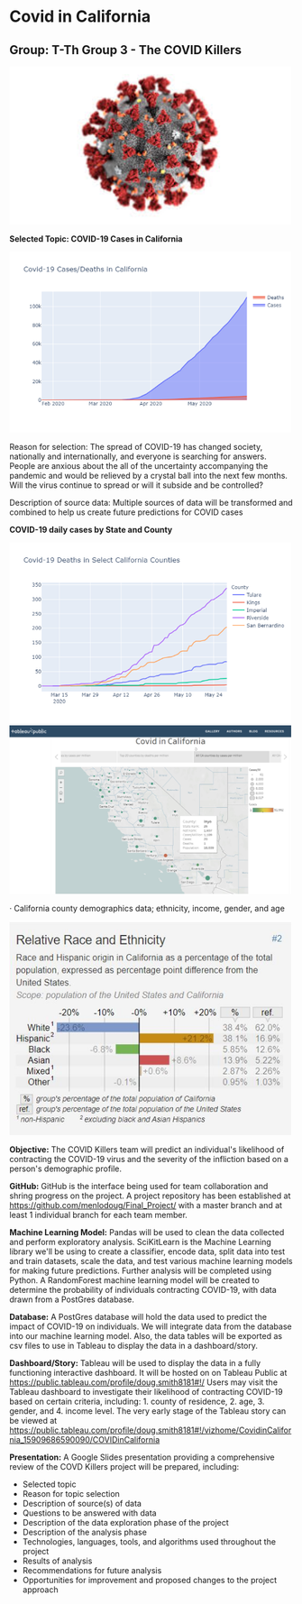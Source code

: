 # Covid in California

## Group: T-Th Group 3 - The COVID Killers

<img src="covid19.jpg" width="500" >

**Selected Topic: COVID-19 Cases in California**

<img src="daily_ca.png" width="500" >

Reason for selection: The spread of COVID-19 has changed society, nationally and internationally, and everyone is searching for answers. People are anxious about the all of the uncertainty accompanying the pandemic and  would be relieved by a crystal ball into the next few months.  Will the virus continue to spread or will it subside and be controlled?

Description of source data: Multiple sources of data will be transformed and combined to help us create future predictions for COVID cases

**COVID-19 daily cases by State and County**

<img src="ca_counties.png" width="500" >

<img src="covid.png" width="500" >

·    California county demographics data; ethnicity, income, gender, and age 

<img src="CA_demographics.JPG" width="500" >


**Objective:** 
The COVID Killers team will predict an individual's likelihood of contracting the COVID-19 virus and the severity of the infliction based on a person's demographic profile.

**GitHub:** 
GitHub is the interface being used for team collaboration and shring progress on the project.  A project repository has been established at https://github.com/menlodoug/Final_Project/  with a master branch and at least 1 individual branch for each team member.

**Machine Learning Model:**
Pandas will be used to clean the data collected and perform exploratory analysis.  SciKitLearn is the Machine Learning library we'll be using to create a classifier, encode data, split data into test and train datasets, scale the data, and test various machine learning models for making future predictions.  Further analysis will be completed using Python.  A RandomForest machine learning model will be created to determine the probability of individuals contracting COVID-19, with data drawn from a PostGres database.

**Database:**
A PostGres database will hold the data used to predict the impact of COVID-19 on individuals.  We will integrate data from the database into our machine learning model.  Also, the data tables will be exported as csv files to use in Tableau to display the data in a dashboard/story.

**Dashboard/Story:**
Tableau will be used to display the data in a fully functioning interactive dashboard.  It will be hosted on on Tableau Public at https://public.tableau.com/profile/doug.smith8181#!/  Users may visit the Tableau dashboard to investigate their likelihood of contracting COVID-19 based on certain criteria, including: 1. county of residence, 2. age, 3. gender,  and 4. income level.  The very early stage of the Tableau story can be viewed at https://public.tableau.com/profile/doug.smith8181#!/vizhome/CovidinCalifornia_15909686590090/COVIDinCalifornia

**Presentation:**
A Google Slides presentation providing a comprehensive review of the COVD Killers project will be prepared, including:

* Selected topic
* Reason for topic selection
* Description of source(s) of data
* Questions to be answered with data
* Description of the data exploration phase of the project
* Description of the analysis phase
* Technologies, languages, tools, and algorithms used throughout the project
* Results of analysis
* Recommendations for future analysis
* Opportunities for improvement and proposed changes to the project approach



